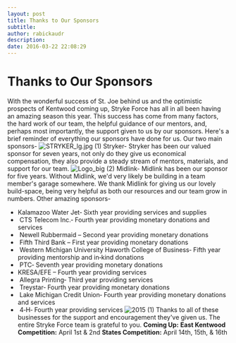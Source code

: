 ```yaml
---
layout: post
title: Thanks to Our Sponsors
subtitle:
author: rabickaudr
description:
date: 2016-03-22 22:08:29
---
```


# Thanks to Our Sponsors

With the wonderful success of St. Joe behind us and the optimistic prospects of Kentwood coming up, Stryke Force has all in all been having an amazing season this year. This success has come from many factors, the hard work of our team, the helpful guidance of our mentors, and, perhaps most importantly, the support given to us by our sponsors. Here's a brief reminder of everything our sponsors have done for us. Our two main sponsors- ![STRYKER_lg.jpg \(1\)](/wp-content/uploads/2014/09/STRYKER_lg.jpg-1.jpg) Stryker- Stryker has been our valued sponsor for seven years, not only do they give us economical compensation, they also provide a steady stream of mentors, materials, and support for our team. ![Logo_big \(2\)](http://strykeforce.org/wp-content/uploads/2014/09/Logo_big-2.jpg) Midlink- Midlink has been our sponsor for five years. Without Midlink, we'd very likely be building in a team member's garage somewhere. We thank Midlink for giving us our lovely build-space, being very helpful as both our resources and our team grow in numbers. Other amazing sponsors- 

  * Kalamazoo Water Jet​‐ Sixth year providing services and supplies
  *  CTS Telecom Inc.​‐ Fourth year providing monetary donations and services
  *  Newell Rubbermaid ​– Second year providing monetary donations
  *  Fifth Third Bank ​– First year providing monetary donations
  *  Western Michigan University Haworth College of Business​‐ Fifth year providing mentorship and in‐kind donations
  *  PTC​‐ Seventh year providing monetary donations
  * KRESA/EFE ​– Fourth year providing services
  *  Allegra Printing​‐ Third year providing services
  *  Treystar​‐ Fourth year providing monetary donations
  *  Lake Michigan Credit Union​‐ Fourth year providing monetary donations and services
  *  4‐H​‐ Fourth year providing services
![2015 \(1\)](/wp-content/uploads/2016/01/2015-1.jpg) Thanks to all of these businesses for the support and encouragement they've given us. The entire Stryke Force team is grateful to you. **Coming Up:** **East Kentwood Competition:** April 1st & 2nd **States Competition:** April 14th, 15th, & 16th
